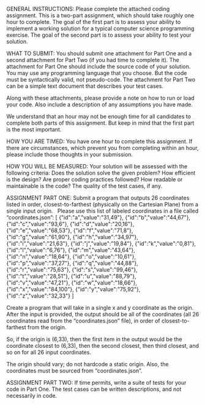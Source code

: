 GENERAL INSTRUCTIONS: 
Please complete the attached coding assignment.  This is a two-part assignment, which should take roughly one hour to complete.  The goal of the first part is to assess your ability to implement a working solution for a typical computer science programming exercise.  The goal of the second part is to assess your ability to test your solution.

WHAT TO SUBMIT: 
You should submit one attachment for Part One and a second attachment for Part Two (if you had time to complete it).
The attachment for Part One should include the source code of your solution.  You may use any programming language that you choose.  But the code must be syntactically valid, not pseudo-code.
The attachment for Part Two can be a simple text document that describes your test cases.

Along with these attachments, please provide a note on how to run or load your code.  Also include a description of any assumptions you have made.

We understand that an hour may not be enough time for all candidates to complete both parts of this assignment.  But keep in mind that the first part is the most important.

HOW YOU ARE TIMED: 
You have one hour to complete this assignment.  If there are circumstances, which prevent you from completing within an hour, please include those thoughts in your submission.

HOW YOU WILL BE MEASURED: 
Your solution will be assessed with the following criteria:
Does the solution solve the given problem?
How efficient is the design?
Are proper coding practices followed?
How readable or maintainable is the code?
The quality of the test cases, if any.


ASSIGNMENT PART ONE:
Submit a program that outputs 26 coordinates listed in order, closest-to-farthest (physically on the Cartesian Plane) from a single input origin.
 
Please use this list of labeled coordinates in a file called “coordinates.json”:
[
  {"id":"a","value":"31,49"},
  {"id":"b","value":"44,67"},
  {"id":"c","value":"93,6"},
  {"id":"d","value":"20,16"},
  {"id":"e","value":"68,53"},
  {"id":"f","value":"71,8"},
  {"id":"g","value":"61,90"},
  {"id":"h","value":"34,97"},
  {"id":"i","value":"21,63"},
  {"id":"j","value":"19,84"},
  {"id":"k","value":"0,81"},
  {"id":"l","value":"6,76"},
  {"id":"m","value":"43,64"},
  {"id":"n","value":"18,64"},
  {"id":"o","value":"10,61"},
  {"id":"p","value":"37,27"},
  {"id":"q","value":"44,88"},
  {"id":"r","value":"75,63"},
  {"id":"s","value":"99,46"},
  {"id":"t","value":"28,51"},
  {"id":"u","value":"88,79"},
  {"id":"v","value":"47,21"},
  {"id":"w","value":"18,66"},
  {"id":"x","value":"84,100"},
  {"id":"y","value":"75,92"},
  {"id":"z","value":"32,33"}
]

Create a program that will take in a single x and y coordinate as the origin.  After the input is provided, the output should be all of the coordinates (all 26 coordinates read from the “coordinates.json” file), in order of closest-to-farthest from the origin.

So, if the origin is (6,33), then the first item in the output would be the coordinate closest to (6,33), then the second closest, then third closest, and so on for all 26 input coordinates.

The origin should vary; do not hardcode a static origin.  Also, the coordinates must be sourced from “coordinates.json”.

ASSIGNMENT PART TWO:
If time permits, write a suite of tests for your code in Part One.  The test cases can be written descriptions, and not necessarily in code.
